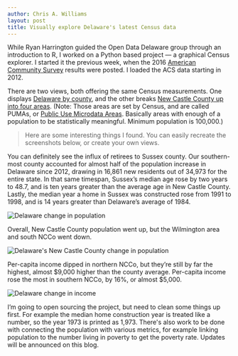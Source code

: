 ```yaml
---
author: Chris A. Williams
layout: post
title: Visually explore Delaware's latest Census data
---
```


While Ryan Harrington guided the Open Data Delaware group through an introduction to R, I worked on a Python based project — a graphical Census explorer. I started it the previous week, when the 2016 [American Community Survey](https://www.census.gov/programs-surveys/acs/) results were posted. I loaded the ACS data starting in 2012.

There are two views, both offering the same Census measurements. One displays [Delaware by county](http://census-de.enactprojects.com/), and the other breaks [New Castle County up into four areas](http://census-de-ncc.enactprojects.com/). (Note: Those areas are set by Census, and are called PUMAs, or [Public Use Microdata Areas](https://www.census.gov/geo/reference/puma.html). Basically areas with enough of a population to be statistically meaningful. Minimum population is 100,000.)

>Here are some interesting things I found. You can easily recreate the screenshots below, or create your own views.

You can definitely see the influx of retirees to Sussex county. Our southern-most county accounted for almost half of the population increase in Delaware since 2012, drawing in 16,861 new residents out of 34,973 for the entire state. In that same timespan, Sussex’s median age rose by two years to 48.7, and is ten years greater than the average age in New Castle County. Lastly, the median year a home in Sussex was constructed rose from 1991 to 1998, and is 14 years greater than Delaware’s average of 1984.

![Delaware change in population](http://enactdev.com/images/census_population_de.jpg)

Overall, New Castle County population went up, but the Wilmington area and south NCCo went down.

![Delaware's New Castle County change in population](http://enactdev.com/images/census_population_de_ncco.jpg)

Per-capita income dipped in northern NCCo, but they’re still by far the highest, almost $9,000 higher than the county average. Per-capita income rose the most in southern NCCo, by 16%, or almost $5,000. 

![Delaware change in income](http://enactdev.com/images/census_income_change_de_ncco.jpg)

I’m going to open sourcing the project, but need to clean some things up first. For example the median home construction year is treated like a number, so the year 1973 is printed as 1,973. There's also work to be done with connecting the population with various metrics, for example linking population to the number living in poverty to get the poverty rate. Updates will be announced on this blog.
